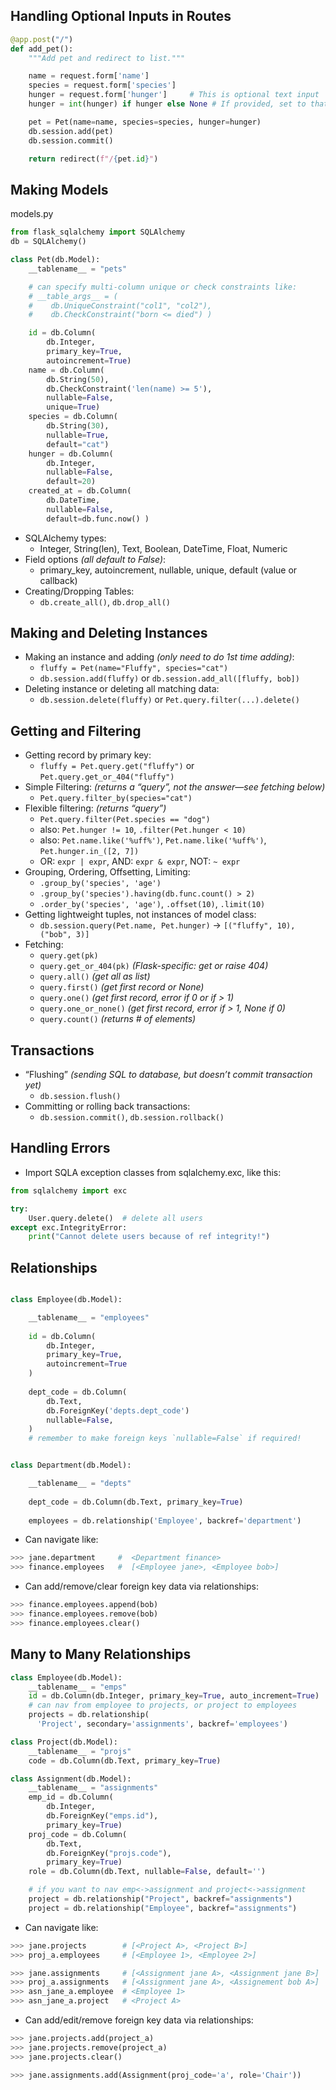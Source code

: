 ## Handling Optional Inputs in Routes

```python
@app.post("/")
def add_pet():
    """Add pet and redirect to list."""

    name = request.form['name']
    species = request.form['species']
    hunger = request.form['hunger']     # This is optional text input
    hunger = int(hunger) if hunger else None # If provided, set to that input, otherwise, set to None, which will tell SQL Alchemy to set to Null/unknown, which will set the default value if one exists, otherwise will set to Null (if nullable)

    pet = Pet(name=name, species=species, hunger=hunger)
    db.session.add(pet)
    db.session.commit()

    return redirect(f"/{pet.id}")
```

## Making Models

models.py
```python
from flask_sqlalchemy import SQLAlchemy
db = SQLAlchemy()

class Pet(db.Model):
    __tablename__ = "pets"

    # can specify multi-column unique or check constraints like:
    # __table_args__ = (
    #    db.UniqueConstraint("col1", "col2"),
    #    db.CheckConstraint("born <= died") )

    id = db.Column(
        db.Integer,
        primary_key=True,
        autoincrement=True)
    name = db.Column(
        db.String(50),
        db.CheckConstraint('len(name) >= 5'),
        nullable=False,
        unique=True)
    species = db.Column(
        db.String(30),
        nullable=True,
        default="cat")
    hunger = db.Column(
        db.Integer,
        nullable=False,
        default=20)
    created_at = db.Column(
        db.DateTime,
        nullable=False,
        default=db.func.now() )

```

- SQLAlchemy types:
	-   Integer, String(len), Text, Boolean, DateTime, Float, Numeric
- Field options _(all default to False)_:
	-  primary_key, autoincrement, nullable, unique, default (value or callback)
- Creating/Dropping Tables:
	-   `db.create_all()`, `db.drop_all()`

## Making and Deleting Instances

- Making an instance and adding _(only need to do 1st time adding)_:
	-   `fluffy = Pet(name="Fluffy", species="cat")`
	-   `db.session.add(fluffy)` or `db.session.add_all([fluffy, bob])`
- Deleting instance or deleting all matching data:
	-   `db.session.delete(fluffy)` or `Pet.query.filter(...).delete()`

## Getting and Filtering

- Getting record by primary key:
	-   `fluffy = Pet.query.get("fluffy")` or `Pet.query.get_or_404("fluffy")`
- Simple Filtering: _(returns a “query”, not the answer—see fetching below)_
	-   `Pet.query.filter_by(species="cat")`
- Flexible filtering: _(returns “query”)_
	-   `Pet.query.filter(Pet.species == "dog")`
	-   also: `Pet.hunger != 10`, `.filter(Pet.hunger < 10)`
	-   also: `Pet.name.like('%uff%')`, `Pet.name.like('%uff%')`, `Pet.hunger.in_([2, 7])`
	-   OR: `expr | expr`, AND: `expr & expr`, NOT: `~ expr`
- Grouping, Ordering, Offsetting, Limiting:
	-   `.group_by('species', 'age')`
	-   `.group_by('species').having(db.func.count() > 2)`
	-   `.order_by('species', 'age')`, `.offset(10)`, `.limit(10)`
- Getting lightweight tuples, not instances of model class:
	-   `db.session.query(Pet.name, Pet.hunger)` → `[("fluffy", 10), ("bob", 3)]`
- Fetching:
	-   `query.get(pk)`
	-   `query.get_or_404(pk)` _(Flask-specific: get or raise 404)_
	-   `query.all()` _(get all as list)_
	-   `query.first()` _(get first record or None)_
	-   `query.one()` _(get first record, error if 0 or if > 1)_
	-   `query.one_or_none()` _(get first record, error if > 1, None if 0)_
	-   `query.count()` _(returns # of elements)_

## Transactions

- “Flushing” _(sending SQL to database, but doesn’t commit transaction yet)_
	-   `db.session.flush()`
- Committing or rolling back transactions:
	-   `db.session.commit()`, `db.session.rollback()`

## Handling Errors

- Import SQLA exception classes from sqlalchemy.exc, like this:
```python
from sqlalchemy import exc

try:
    User.query.delete()  # delete all users
except exc.IntegrityError:
    print("Cannot delete users because of ref integrity!")
```

## Relationships

```python

class Employee(db.Model):

    __tablename__ = "employees"
    
    id = db.Column(
	    db.Integer, 
	    primary_key=True,
	    autoincrement=True
	)
    
    dept_code = db.Column(
	    db.Text,
	    db.ForeignKey('depts.dept_code')
	    nullable=False,
	)
    # remember to make foreign keys `nullable=False` if required!


class Department(db.Model):

    __tablename__ = "depts"
    
    dept_code = db.Column(db.Text, primary_key=True)
    
    employees = db.relationship('Employee', backref='department')
```

- Can navigate like:
```python
>>> jane.department     #  <Department finance>
>>> finance.employees   #  [<Employee jane>, <Employee bob>]
```

- Can add/remove/clear foreign key data via relationships:
```python
>>> finance.employees.append(bob)
>>> finance.employees.remove(bob)
>>> finance.employees.clear()
```

## Many to Many Relationships

```python
class Employee(db.Model):
    __tablename__ = "emps"
    id = db.Column(db.Integer, primary_key=True, auto_increment=True)
    # can nav from employee to projects, or project to employees
    projects = db.relationship(
      'Project', secondary='assignments', backref='employees')

class Project(db.Model):
    __tablename__ = "projs"
    code = db.Column(db.Text, primary_key=True)

class Assignment(db.Model):
    __tablename__ = "assignments"
    emp_id = db.Column(
        db.Integer,
        db.ForeignKey("emps.id"),
        primary_key=True)
    proj_code = db.Column(
        db.Text,
        db.ForeignKey("projs.code"),
        primary_key=True)
    role = db.Column(db.Text, nullable=False, default='')

    # if you want to nav emp<->assignment and project<->assignment
    project = db.relationship("Project", backref="assignments")
    project = db.relationship("Employee", backref="assignments")
```

- Can navigate like:
```python
>>> jane.projects        # [<Project A>, <Project B>]
>>> proj_a.employees     # [<Employee 1>, <Employee 2>]

>>> jane.assignments     # [<Assignment jane A>, <Assignment jane B>]
>>> proj_a.assignments   # [<Assignment jane A>, <Assignement bob A>]
>>> asn_jane_a.employee  # <Employee 1>
>>> asn_jane_a.project   # <Project A>
```

- Can add/edit/remove foreign key data via relationships:
```python
>>> jane.projects.add(project_a)
>>> jane.projects.remove(project_a)
>>> jane.projects.clear()

>>> jane.assignments.add(Assignment(proj_code='a', role='Chair'))
```
